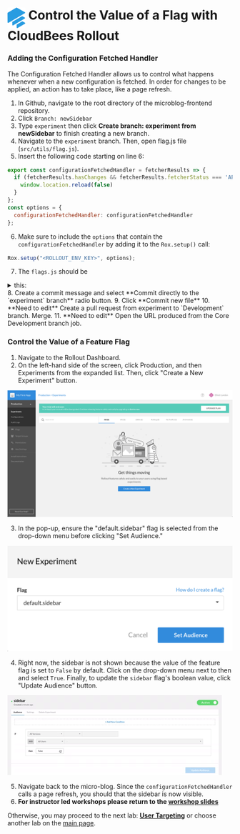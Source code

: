 # <img src="images/Rollout-blue.svg" alt="CloudBees Rollout Logo" width="40" align="top"> Control the Value of a Flag with CloudBees Rollout


### Adding the Configuration Fetched Handler

The Configuration Fetched Handler allows us to control what happens whenever when a new configuration is fetched. In order for changes to be applied, an action has to take place, like a page refresh.
1. In Github, navigate to the root directory of the microblog-frontend repository.
2. Click `Branch: newSidebar`
3. Type `experiment` then click **Create branch: experiment from newSidebar** to finish creating a new branch.
4. Navigate to the `experiment` branch. Then, open flag.js file (`src/utils/flag.js`).
5. Insert the following code starting on line 6:
```javascript
export const configurationFetchedHandler = fetcherResults => {
  if (fetcherResults.hasChanges && fetcherResults.fetcherStatus === 'APPLIED_FROM_NETWORK') {
    window.location.reload(false)
  }
};
const options = {
  configurationFetchedHandler: configurationFetchedHandler
};
```
6. Make sure to include the `options` that contain the `configurationFetchedHandler` by adding it to the `Rox.setup()` call:
```javascript
Rox.setup("<ROLLOUT_ENV_KEY>", options);
```
7. The `flags.js` should be
<details><summary>this:</summary>

```javascript
import Rox from 'rox-browser'
import { store } from '../store'

export const Flags = {
  sidebar: new Rox.Flag(false)
};

export const configurationFetchedHandler = fetcherResults => {
  if (fetcherResults.hasChanges && fetcherResults.fetcherStatus === 'APPLIED_FROM_NETWORK') {
    window.location.reload(false)
  }
};
const options = {
  configurationFetchedHandler: configurationFetchedHandler
};

Rox.register('default', Flags);
Rox.setup("<ROLLOUT_ENV_KEY>", options);
	
```
</details>
8. Create a commit message and select **Commit directly to the `experiment` branch** radio button.
9. Click **Commit new file**
10. **Need to edit** Create a pull request from experiment to `Development` branch. Merge.
11. **Need to edit** Open the URL produced from the Core Development branch job.

### Control the Value of a Feature Flag

1. Navigate to the Rollout Dashboard.
2. On the left-hand side of the screen, click Production, and then Experiments from the expanded list. Then, click "Create a New Experiment" button.
<p><img src="images/ProdCreateNewExp.png" />

3. In the pop-up, ensure the "default.sidebar" flag is selected from the drop-down menu before clicking "Set Audience."
<p><img src="images/CreateNewSidebarExp.png" />

4. Right now, the sidebar is not shown because the value of the feature flag is set to `False` by default. Click on the drop-down menu next to then and select `True`. Finally, to update the `sidebar` flag's boolean value, click "Update Audience" button.
<p><img src="images/UpdateAudience.gif" />
	
5. Navigate back to the micro-blog. Since the `configurationFetchedHandler` calls a page refresh, you should that the sidebar is now visible.
6. **For instructor led workshops please return to the [workshop slides](https://cloudbees-days.github.io/core-rollout-flow-workshop/rollout/#1)**

Otherwise, you may proceed to the next lab: [**User Targeting**](../rolloutTargeting/rolloutTargeting.md) or choose another lab on the [main page](../../README.md#workshop-labs).
